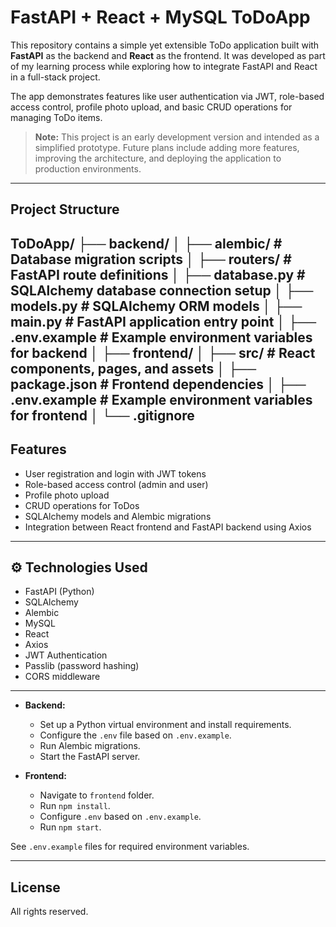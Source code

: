 # FastAPI + React + MySQL ToDoApp

This repository contains a simple yet extensible ToDo application built with **FastAPI** as the backend and **React** as the frontend. It was developed as part of my learning process while exploring how to integrate FastAPI and React in a full-stack project.

The app demonstrates features like user authentication via JWT, role-based access control, profile photo upload, and basic CRUD operations for managing ToDo items.

> **Note:** This project is an early development version and intended as a simplified prototype. Future plans include adding more features, improving the architecture, and deploying the application to production environments.

---

## Project Structure
ToDoApp/
├── backend/
│ ├── alembic/ # Database migration scripts
│ ├── routers/ # FastAPI route definitions
│ ├── database.py # SQLAlchemy database connection setup
│ ├── models.py # SQLAlchemy ORM models
│ ├── main.py # FastAPI application entry point
│ ├── .env.example # Example environment variables for backend
│
├── frontend/
│ ├── src/ # React components, pages, and assets
│ ├── package.json # Frontend dependencies
│ ├── .env.example # Example environment variables for frontend
│
└── .gitignore
---

## Features

- User registration and login with JWT tokens
- Role-based access control (admin and user)
- Profile photo upload
- CRUD operations for ToDos
- SQLAlchemy models and Alembic migrations
- Integration between React frontend and FastAPI backend using Axios

---


## ⚙️ Technologies Used

- FastAPI (Python)
- SQLAlchemy
- Alembic
- MySQL
- React
- Axios
- JWT Authentication
- Passlib (password hashing)
- CORS middleware

---

- **Backend:**  
    - Set up a Python virtual environment and install requirements.
    - Configure the `.env` file based on `.env.example`.
    - Run Alembic migrations.
    - Start the FastAPI server.

- **Frontend:**  
    - Navigate to `frontend` folder.
    - Run `npm install`.
    - Configure `.env` based on `.env.example`.
    - Run `npm start`.

See `.env.example` files for required environment variables.

---

## License

All rights reserved.


